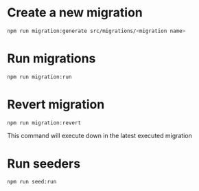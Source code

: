 # Create a new migration

```bash
npm run migration:generate src/migrations/<migration name>
```

# Run migrations

```bash
npm run migration:run
```

# Revert migration

```bash
npm run migration:revert
```

This command will execute down in the latest executed migration

# Run seeders

```bash
npm run seed:run
```
